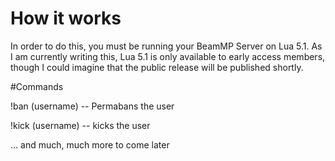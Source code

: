 # How it works
In order to do this, you must be running your BeamMP Server on Lua 5.1. As I am currently writing this, Lua 5.1 is only available to early access members, though I could imagine that the public release will be published shortly.


#Commands


!ban (username) -- Permabans the user

!kick (username) -- kicks the user

... and much, much more to come later

